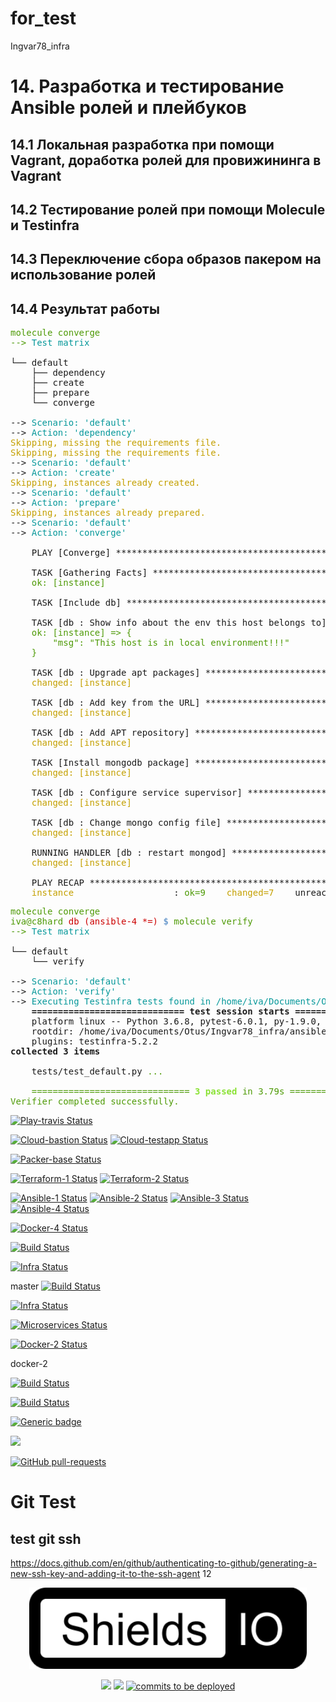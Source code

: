 # for_test
Ingvar78_infra


<h1>14. Разработка и тестирование Ansible ролей и плейбуков </h1>

<h2>14.1 Локальная разработка при помощи Vagrant, доработка ролей для провижининга в Vagrant </h2>

<h2>14.2 Тестирование ролей при помощи Molecule и Testinfra </h2>

<h2>14.3 Переключение сбора образов пакером на использование ролей </h2>

<h2>14.4 Результат работы </h2>

<pre><font color="#4E9A06">molecule converge</font>
<font color="#4E9A06">--&gt; </font><font color="#06989A">Test matrix</font>
    
└── default
    ├── dependency
    ├── create
    ├── prepare
    └── converge
    
--&gt; <font color="#06989A">Scenario: &apos;default&apos;</font>
--&gt; <font color="#06989A">Action: &apos;dependency&apos;</font>
<font color="#C4A000">Skipping, missing the requirements file.</font>
<font color="#C4A000">Skipping, missing the requirements file.</font>
--&gt; <font color="#06989A">Scenario: &apos;default&apos;</font>
--&gt; <font color="#06989A">Action: &apos;create&apos;</font>
<font color="#C4A000">Skipping, instances already created.</font>
--&gt; <font color="#06989A">Scenario: &apos;default&apos;</font>
--&gt; <font color="#06989A">Action: &apos;prepare&apos;</font>
<font color="#C4A000">Skipping, instances already prepared.</font>
--&gt; <font color="#06989A">Scenario: &apos;default&apos;</font>
--&gt; <font color="#06989A">Action: &apos;converge&apos;</font>
    
    PLAY [Converge] ****************************************************************
    
    TASK [Gathering Facts] *********************************************************
    <font color="#4E9A06">ok: [instance]</font>
    
    TASK [Include db] **************************************************************
    
    TASK [db : Show info about the env this host belongs to] ***********************
    <font color="#4E9A06">ok: [instance] =&gt; {</font>
    <font color="#4E9A06">    &quot;msg&quot;: &quot;This host is in local environment!!!&quot;</font>
    <font color="#4E9A06">}</font>
    
    TASK [db : Upgrade apt packages] ***********************************************
    <font color="#C4A000">changed: [instance]</font>
    
    TASK [db : Add key from the URL] ***********************************************
    <font color="#C4A000">changed: [instance]</font>
    
    TASK [db : Add APT repository] *************************************************
    <font color="#C4A000">changed: [instance]</font>
    
    TASK [Install mongodb package] *************************************************
    <font color="#C4A000">changed: [instance]</font>
    
    TASK [db : Configure service supervisor] ***************************************
    <font color="#C4A000">changed: [instance]</font>
    
    TASK [db : Change mongo config file] *******************************************
    <font color="#C4A000">changed: [instance]</font>
    
    RUNNING HANDLER [db : restart mongod] ******************************************
    <font color="#C4A000">changed: [instance]</font>
    
    PLAY RECAP *********************************************************************
    <font color="#C4A000">instance</font>                   : <font color="#4E9A06">ok=9   </font> <font color="#C4A000">changed=7   </font> unreachable=0    failed=0    skipped=0    rescued=0    ignored=0
</pre>


<pre><font color="#4E9A06">molecule converge</font>
<font color="#4E9A06">iva@c8hard </font><font color="#CC0000">db (ansible-4 *=) </font><font color="#729FCF"><b>$</b></font><font color="#4E9A06"> molecule verify</font>
<font color="#4E9A06">--&gt; </font><font color="#06989A">Test matrix</font>
    
└── default
    └── verify
    
--&gt; <font color="#06989A">Scenario: &apos;default&apos;</font>
--&gt; <font color="#06989A">Action: &apos;verify&apos;</font>
--&gt; <font color="#06989A">Executing Testinfra tests found in /home/iva/Documents/Otus/Ingvar78_infra/ansible/roles/db/molecule/default/tests/...</font>
    <b>============================= test session starts ==============================</b>
    platform linux -- Python 3.6.8, pytest-6.0.1, py-1.9.0, pluggy-0.13.1
    rootdir: /home/iva/Documents/Otus/Ingvar78_infra/ansible/roles/db/molecule/default
    plugins: testinfra-5.2.2
<b>collected 3 items                                                              </b>
    
    tests/test_default.py <font color="#4E9A06">...                                                [100%]</font>
    
    <font color="#4E9A06">============================== </font><font color="#8AE234"><b>3 passed</b></font><font color="#4E9A06"> in 3.79s ===============================</font>
<font color="#4E9A06">Verifier completed successfully.</font>
</pre>


[![Play-travis Status](https://img.shields.io/travis/Otus-DevOps-2020-05/Ingvar78_infra/play-travis?label=Play-travis&style=plastic)](https://github.com/Otus-DevOps-2020-05/Ingvar78_infra/tree/play-travis)

[![Cloud-bastion Status](https://img.shields.io/travis/Otus-DevOps-2020-05/Ingvar78_infra/cloud-bastion?label=Cloud-bastion&style=plastic)](https://github.com/Otus-DevOps-2020-05/Ingvar78_infra/tree/cloud-bastion)
[![Сloud-testapp Status](https://img.shields.io/travis/Otus-DevOps-2020-05/Ingvar78_infra/cloud-testapp?label=Сloud-testapp&style=plastic)](https://github.com/Otus-DevOps-2020-05/Ingvar78_infra/tree/cloud-testapp)

[![Packer-base Status](https://img.shields.io/travis/Otus-DevOps-2020-05/Ingvar78_infra/packer-base?label=Packer-base&style=plastic)](https://github.com/Otus-DevOps-2020-05/Ingvar78_infra/tree/packer-base)

[![Terraform-1 Status](https://img.shields.io/travis/Otus-DevOps-2020-05/Ingvar78_infra/terraform-1?label=Terraform-1&style=plastic)](https://github.com/Otus-DevOps-2020-05/Ingvar78_infra/tree/terraform-1)
[![Terraform-2 Status](https://img.shields.io/travis/Otus-DevOps-2020-05/Ingvar78_infra/terraform-2?label=Terraform-2&style=plastic)](https://github.com/Otus-DevOps-2020-05/Ingvar78_infra/tree/terraform-2)


[![Ansible-1 Status](https://img.shields.io/travis/Otus-DevOps-2020-05/Ingvar78_infra/ansible-1?label=Ansible-1&style=plastic)](https://github.com/Otus-DevOps-2020-05/Ingvar78_infra/tree/ansible-1)
[![Ansible-2 Status](https://img.shields.io/travis/Otus-DevOps-2020-05/Ingvar78_infra/ansible-2?label=Ansible-2&style=plastic)](https://github.com/Otus-DevOps-2020-05/Ingvar78_infra/tree/ansible-2)
[![Ansible-3 Status](https://img.shields.io/travis/Otus-DevOps-2020-05/Ingvar78_infra/ansible-3?label=Ansible-3&style=plastic)](https://github.com/Otus-DevOps-2020-05/Ingvar78_infra/tree/ansible-3)
[![Ansible-4 Status](https://img.shields.io/travis/Otus-DevOps-2020-05/Ingvar78_infra/ansible-4?label=Ansible-4&style=plastic)](https://github.com/Otus-DevOps-2020-05/Ingvar78_infra/tree/ansible-4)


[![Docker-4 Status](https://img.shields.io/travis/Otus-DevOps-2020-05/Ingvar78_microservices/docker-4?label=Docker-4&style=plastic)](https://github.com/Otus-DevOps-2020-05/Ingvar78_microservices/tree/docker-4)


[![Build Status](https://travis-ci.com/Otus-DevOps-2020-05/Ingvar78_infra.svg?branch=master)](https://travis-ci.com/Otus-DevOps-2020-05/Ingvar78_infra)

[![Infra Status](https://img.shields.io/travis/Otus-DevOps-2020-05/Ingvar78_infra/master?label=Ingvar78_infra&style=plastic)](https://travis-ci.com/Otus-DevOps-2020-05/Ingvar78_infra)


master
[![Build Status](https://travis-ci.com/Otus-DevOps-2020-05/Ingvar78_microservices.svg?branch=master)](https://travis-ci.com/Otus-DevOps-2020-05/Ingvar78_microservices)

[![Infra Status](https://img.shields.io/travis/Otus-DevOps-2020-05/Ingvar78_infra/master?label=Infra&style=plastic)](https://travis-ci.com/Otus-DevOps-2020-05/Ingvar78_infra)

[![Microservices Status](https://img.shields.io/travis/Otus-DevOps-2020-05/Ingvar78_microservices/master?label=Microservices&style=plastic)](https://travis-ci.com/Otus-DevOps-2020-05/Ingvar78_microservices)

[![Docker-2 Status](https://img.shields.io/travis/Otus-DevOps-2020-05/Ingvar78_microservices/docker-2?label=Docker-2&style=plastic)](https://github.com/Otus-DevOps-2020-05/Ingvar78_microservices/tree/docker-2)


docker-2

[![Build Status](https://travis-ci.com/Otus-DevOps-2020-05/Ingvar78_microservices.svg?branch=docker-2)](https://travis-ci.com/Otus-DevOps-2020-05/Ingvar78_microservices)

[![Build Status](https://travis-ci.com/Otus-DevOps-2020-05/Ingvar78_microservices.svg?branch=docker-2)](https://travis-ci.com/Otus-DevOps-2020-05/Ingvar78_microservices)

[![Generic badge](https://img.shields.io/badge/Ingvar78_infra-<STATUS>-red.svg)](https://shields.io/)


<a href="https://github.com/Otus-DevOps-2020-05/Ingvar78_infra" alt="Activity">        <img src="https://img.shields.io/github/commit-activity/m/badges/shields" /></a>

[![GitHub pull-requests](https://img.shields.io/github/issues-pr/Naereen/StrapDown.js.svg)](https://github.com/Otus-DevOps-2020-05/Ingvar78_infra/pull/)

<h1> Git Test  </h1>
<h2> test git ssh </h2>

https://docs.github.com/en/github/authenticating-to-github/generating-a-new-ssh-key-and-adding-it-to-the-ssh-agent
12

<p align="center">
    <img src="https://raw.githubusercontent.com/badges/shields/master/frontend/images/logo.svg?sanitize=true"
        height="130">
</p>

<p align="center">
    <a href="https://github.com/Otus-DevOps-2020-05/Ingvar78_infra/graphs/contributors" alt="Contributors">
        <img src="https://img.shields.io/github/contributors/badges/shields" /></a>
    <a href="https://github.com/Otus-DevOps-2020-05/Ingvar78_infra/pulse" alt="Activity">
        <img src="https://img.shields.io/github/commit-activity/m/badges/shields" /></a>
    <a href="https://github.com/Otus-DevOps-2020-05/Ingvar78_infra/compare/gh-pages...master">
        <img src="https://img.shields.io/github/commits-since/badges/shields/gh-pages?label=commits%20to%20be%20deployed"
            alt="commits to be deployed"></a>
</p>
